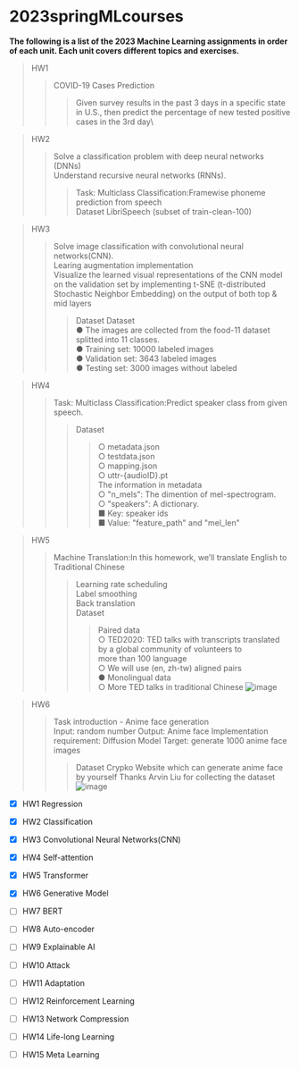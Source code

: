# 2023springMLcourses
**The following is a list of the 2023 Machine Learning assignments in order of each unit. Each unit covers different topics and exercises.**
>HW1
>>COVID-19 Cases Prediction
>>>Given survey results in the past 3 days in a specific state in U.S., then predict the percentage of new tested positive cases in the 3rd day\

>HW2
>>Solve a classification problem with deep neural networks (DNNs)\
>>Understand recursive neural networks (RNNs).
>>>Task: Multiclass Classification:Framewise phoneme prediction from speech\
>>>Dataset LibriSpeech (subset of train-clean-100)


>HW3
>>Solve image classification with convolutional neural networks(CNN).\
>>Learing augmentation implementation\
>>Visualize the learned visual representations of the CNN model on the
validation set by implementing t-SNE (t-distributed Stochastic Neighbor
Embedding) on the output of both top & mid layers 
>>>Dataset Dataset\
>>>● The images are collected from the food-11 dataset splitted into 11 classes.\
>>>● Training set: 10000 labeled images\
>>>● Validation set: 3643 labeled images\
>>>● Testing set: 3000 images without labeled

>HW4
>>Task: Multiclass Classification:Predict speaker class from given speech.
>>>Dataset
>>>>○ metadata.json\
>>>>○ testdata.json\
>>>>○ mapping.json\
>>>>○ uttr-{audioID}.pt\
>>>>The information in metadata\
>>>>○ "n_mels": The dimention of mel-spectrogram.\
>>>>○ "speakers": A dictionary.\
>>>>■ Key: speaker ids\
>>>>■ Value: "feature_path" and "mel_len"


>HW5
>>Machine Translation:In this homework, we’ll translate English to Traditional Chinese
>>>Learning rate scheduling\
>>>Label smoothing\
>>>Back translation\
>>>Dataset
>>>>Paired data\
>>>>○ TED2020: TED talks with transcripts translated by a global community of volunteers to\
>>>>more than 100 language\
>>>>○ We will use (en, zh-tw) aligned pairs\
>>>>● Monolingual data\
>>>>○ More TED talks in traditional Chinese
![image](https://github.com/tsunghsienchuang/2023springMLcourses/blob/main/%E6%88%AA%E5%9C%96%202023-04-18%20%E4%B8%8B%E5%8D%881.00.36.png "Work flow")


>HW6
>>Task introduction - Anime face generation\
>>Input: random number
>>Output: Anime face
>>Implementation requirement: Diffusion Model
>>Target: generate 1000 anime face images
>>>Dataset
>>>Crypko
>>>Website which can generate anime face by yourself
>>>Thanks Arvin Liu for collecting the dataset
![image](https://github.com/tsunghsienchuang/2023springMLcourses/blob/main/%E6%88%AA%E5%9C%96%202023-04-18%20%E4%B8%8B%E5%8D%881.09.44.png)





- [x] HW1 Regression
- [x] HW2 Classification
- [x] HW3 Convolutional Neural Networks(CNN)
- [x] HW4 Self-attention
- [x] HW5 Transformer
- [x] HW6 Generative Model
- [ ] HW7 BERT
- [ ] HW8 Auto-encoder
- [ ] HW9 Explainable AI
- [ ] HW10 Attack
- [ ] HW11 Adaptation
- [ ] HW12 Reinforcement Learning
- [ ] HW13 Network Compression
- [ ] HW14 Life-long Learning		
- [ ] HW15 Meta Learning




